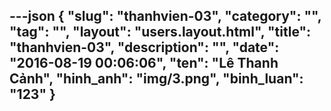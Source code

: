 ---json
{
    "slug": "thanhvien-03",
    "category": "",
    "tag": "",
    "layout": "users.layout.html",
    "title": "thanhvien-03",
    "description": "",
    "date": "2016-08-19 00:06:06",
    "ten": "Lê Thanh Cảnh",
    "hinh_anh": "img/3.png",
    "binh_luan": "123"
}
---
